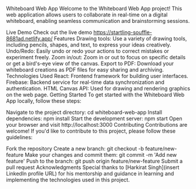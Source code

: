 Whiteboard Web App
Welcome to the Whiteboard Web App project! This web application allows users to collaborate in real-time on a digital whiteboard, enabling seamless communication and brainstorming sessions.

Live Demo
Check out the live demo https://startling-souffle-8681ad.netlify.app/
Features
Drawing tools: Use a variety of drawing tools, including pencils, shapes, and text, to express your ideas creatively.
Undo/Redo: Easily undo or redo your actions to correct mistakes or experiment freely.
Zoom in/out: Zoom in or out to focus on specific details or get a bird's-eye view of the canvas.
Export to PDF: Download your whiteboard creations as PDF files for easy sharing and archiving.
Technologies Used
React: Frontend framework for building user interfaces.
Firebase: Backend service for real-time data synchronization and authentication.
HTML Canvas API: Used for drawing and rendering graphics on the web page.
Getting Started
To get started with the Whiteboard Web App locally, follow these steps:

Navigate to the project directory: cd whiteboard-web-app
Install dependencies: npm install
Start the development server: npm start
Open your browser and visit http://localhost:3000
Contributing
Contributions are welcome! If you'd like to contribute to this project, please follow these guidelines:

Fork the repository
Create a new branch: git checkout -b feature/new-feature
Make your changes and commit them: git commit -m 'Add new feature'
Push to the branch: git push origin feature/new-feature
Submit a pull request
Acknowledgments
Special thanks to [Harkirat Singh](insert LinkedIn profile URL) for his mentorship and guidance in learning and implementing the technologies used in this project.
